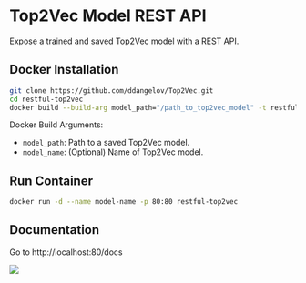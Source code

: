 Top2Vec Model REST API
======================

Expose a trained and saved Top2Vec model with a REST API.

Docker Installation
------------
```bash
git clone https://github.com/ddangelov/Top2Vec.git
cd restful-top2vec
docker build --build-arg model_path="/path_to_top2vec_model" -t restful-top2vec .
```
Docker Build Arguments:

  * ``model_path``: Path to a saved Top2Vec model.
  * ``model_name``: (Optional) Name of Top2Vec model.
  

Run Container 
-------------
```bash
docker run -d --name model-name -p 80:80 restful-top2vec
```
Documentation
-------------

Go to http://localhost:80/docs

![](https://raw.githubusercontent.com/ddangelov/Top2Vec/master/images/restful-top2vec.png)
